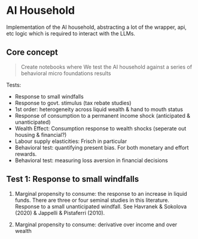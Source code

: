 # AI Household
Implementation of the AI household, abstracting a lot of the wrapper, api, etc logic which is required to interact with the LLMs. 

## Core concept

> Create notebooks where We test the AI household against a series of behavioral micro foundations results

Tests:

- Response to small windfalls
- Response to govt. stimulus (tax rebate studies)
- 1st order: heterogeneity across liquid wealth & hand to mouth status
- Response of consumption to a permanent income shock (anticipated & unanticipated)
- Wealth Effect: Consumption response to wealth shocks (seperate out housing & financial?)
- Labour supply elasticities: Frisch in particular
- Behavioral test: quantifying present bias. For both monetary and effort rewards.
- Behavioral test: measuring loss aversion in financial decisions

## Test 1: Response to small windfalls

1. Marginal propensity to consume: the response to an increase in liquid funds. There are three or four seminal studies in this literature. Response to a small unanticipated windfall. See Havranek & Sokolova (2020) & Jappelli & Pistaferri (2010).

2. Marginal propensity to consume: derivative over income and over wealth
